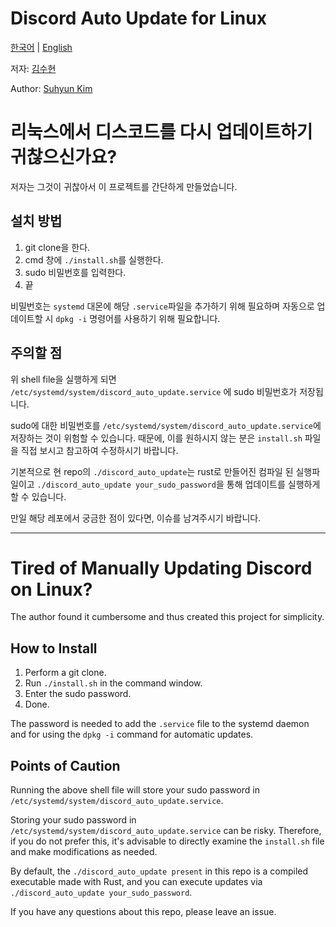 # Discord Auto Update for Linux
[한국어](#리눅스에서-디스코드를-다시-업데이트하기-귀찮으신가요) | [English](#tired-of-manually-updating-discord-on-linux)

저자: [김수현](https://github.com/ppsrac)

Author: [Suhyun Kim](https://github.com/ppsrac)

# 리눅스에서 디스코드를 다시 업데이트하기 귀찮으신가요?

저자는 그것이 귀찮아서 이 프로젝트를 간단하게 만들었습니다.

## 설치 방법

1. git clone을 한다. 
2. cmd 창에 `./install.sh`를 실행한다. 
3. sudo 비밀번호를 입력한다. 
4. 끝

비밀번호는 `systemd` 대몬에 해당 `.service`파일을 추가하기 위해 필요하며
자동으로 업데이트할 시 `dpkg -i` 명령어를 사용하기 위해 필요합니다. 

## 주의할 점

위 shell file을 실행하게 되면 `/etc/systemd/system/discord_auto_update.service`
에 sudo 비밀번호가 저장됩니다.

sudo에 대한 비밀번호를 `/etc/systemd/system/discord_auto_update.service`에 저장하는
것이 위험할 수 있습니다. 때문에, 이를 원하시지 않는 분은 `install.sh` 파일을 직접 보시고
참고하여 수정하시기 바랍니다. 

기본적으로 현 repo의 `./discord_auto_update`는 rust로 만들어진 컴파일 된 실행파일이고
`./discord_auto_update your_sudo_password`을 통해 업데이트를 실행하게 할 수 있습니다. 

만일 해당 레포에서 궁금한 점이 있다면, 이슈를 남겨주시기 바랍니다.
_____

# Tired of Manually Updating Discord on Linux?
The author found it cumbersome and thus created this project for simplicity.

## How to Install
1. Perform a git clone.
2. Run `./install.sh` in the command window.
3. Enter the sudo password.
4. Done.

The password is needed to add the `.service` file to the systemd daemon and
for using the `dpkg -i` command for automatic updates.

## Points of Caution

Running the above shell file will store your sudo password in `/etc/systemd/system/discord_auto_update.service`.

Storing your sudo password in `/etc/systemd/system/discord_auto_update.service` can be risky. 
Therefore, if you do not prefer this, it's advisable to directly examine the `install.sh` file and make modifications as needed.

By default, the `./discord_auto_update present` in this repo is a compiled executable made with Rust, 
and you can execute updates via `./discord_auto_update your_sudo_password`.

If you have any questions about this repo, please leave an issue.